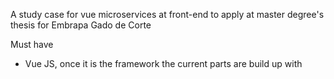 A study case for vue microservices at front-end to apply at master degree's thesis for Embrapa Gado de Corte

Must have
- Vue JS, once it is the framework the current parts are build up with
